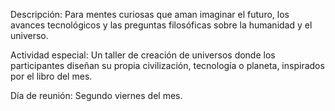 Descripción: Para mentes curiosas que aman imaginar el futuro, los avances tecnológicos y las preguntas filosóficas sobre la humanidad y el universo.

Actividad especial: Un taller de creación de universos donde los participantes diseñan su propia civilización, tecnología o planeta, inspirados por el libro del mes.

Día de reunión: Segundo viernes del mes.
